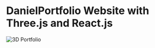 # DanielPortfolio Website with Three.js and React.js
![3D Portfolio]([https://i.ibb.co/9ykhLtM/Thumbnail.png](https://i.ibb.co/rF7JLZy/Capture.png))



